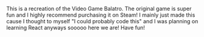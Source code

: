 This is a recreation of the Video Game Balatro. The original game is super fun and I highly recommend purchasing it on Steam!
I mainly just made this cause I thought to myself "I could probably code this" and I was planning on learning React anyways sooooo here we are! Have fun!
